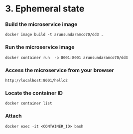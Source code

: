 # 3. Ephemeral state

### Build the microservice image
```
docker image build -t arunsundaramco70/dd3 .
```

### Run the microservice image
```
docker container run  -p 8001:8001 arunsundaramco70/dd3
```

### Access the microservice from your browser
```
http://localhost:8001/hello2
```

### Locate the container ID
```
docker container list
```

### Attach
```
docker exec -it <CONTAINER_ID> bash
```
